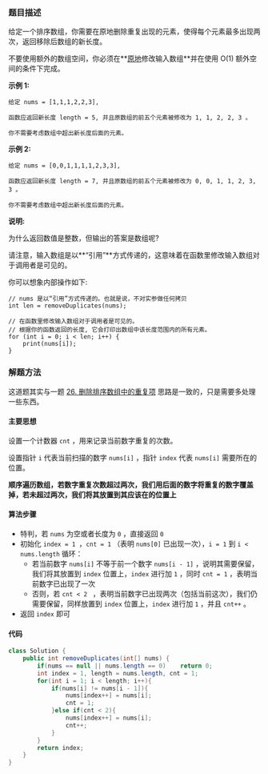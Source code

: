 ### 题目描述

给定一个排序数组，你需要在原地删除重复出现的元素，使得每个元素最多出现两次，返回移除后数组的新长度。

不要使用额外的数组空间，你必须在**[原地](https://baike.baidu.com/item/原地算法)修改输入数组**并在使用 O(1) 额外空间的条件下完成。

**示例 1:**

```
给定 nums = [1,1,1,2,2,3],

函数应返回新长度 length = 5, 并且原数组的前五个元素被修改为 1, 1, 2, 2, 3 。

你不需要考虑数组中超出新长度后面的元素。
```

**示例 2:**

```
给定 nums = [0,0,1,1,1,1,2,3,3],

函数应返回新长度 length = 7, 并且原数组的前五个元素被修改为 0, 0, 1, 1, 2, 3, 3 。

你不需要考虑数组中超出新长度后面的元素。
```

**说明:**

为什么返回数值是整数，但输出的答案是数组呢?

请注意，输入数组是以**“引用”**方式传递的，这意味着在函数里修改输入数组对于调用者是可见的。

你可以想象内部操作如下:

```
// nums 是以“引用”方式传递的。也就是说，不对实参做任何拷贝
int len = removeDuplicates(nums);

// 在函数里修改输入数组对于调用者是可见的。
// 根据你的函数返回的长度, 它会打印出数组中该长度范围内的所有元素。
for (int i = 0; i < len; i++) {
    print(nums[i]);
}
```

### 解题方法

这道题其实与一题 [26. 删除排序数组中的重复项](https://leetcode-cn.com/problems/remove-duplicates-from-sorted-array/) 思路是一致的，只是需要多处理一些东西。

#### 主要思想

设置一个计数器 `cnt` ，用来记录当前数字重复的次数。

设置指针 `i` 代表当前扫描的数字 `nums[i]` ，指针 `index` 代表 `nums[i]` 需要所在的位置。

**顺序遍历数组，若数字重复次数超过两次，我们用后面的数字将重复的数字覆盖掉，若未超过两次，我们将其放置到其应该在的位置上**

#### 算法步骤

- 特判，若 `nums` 为空或者长度为 `0` ，直接返回 `0`
- 初始化 `index = 1 `，`cnt = 1` （表明 `nums[0]` 已出现一次），`i = 1` 到 `i < nums.length` 循环：
  - 若当前数字 `nums[i]` 不等于前一个数字 `nums[i - 1]` ，说明其需要保留，我们将其放置到 `index` 位置上，`index` 进行加 `1` ，同时 `cnt = 1` ，表明当前数字已出现了一次
  - 否则，若 `cnt < 2 ` ，表明当前数字已出现两次（包括当前这次），我们仍需要保留，同样放置到 `index` 位置上，`index` 进行加 `1` ，并且 `cnt++` 。
- 返回 `index` 即可

#### 代码

```java
class Solution {
    public int removeDuplicates(int[] nums) {
        if(nums == null || nums.length == 0)    return 0;
        int index = 1, length = nums.length, cnt = 1;
        for(int i = 1; i < length; i++){
            if(nums[i] != nums[i - 1]){
                nums[index++] = nums[i];
                cnt = 1;
            }else if(cnt < 2){
                nums[index++] = nums[i];
                cnt++;
            }
        }
        return index;
    }
}
```

